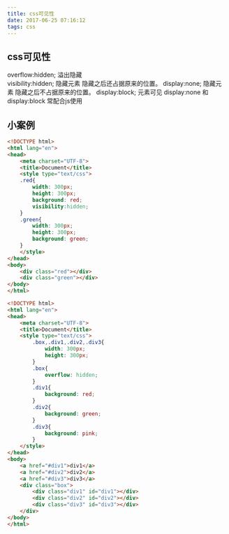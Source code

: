 ```yaml
---
title: css可见性
date: 2017-06-25 07:16:12
tags: css
---
```

## css可见性
overflow:hidden;     溢出隐藏    
visibility:hidden;   隐藏元素    隐藏之后还占据原来的位置。
display:none;        隐藏元素    隐藏之后不占据原来的位置。
display:block;       元素可见
display:none  和 display:block  常配合js使用

<!-- more -->

## 小案例
```html
<!DOCTYPE html>
<html lang="en">
<head>
    <meta charset="UTF-8">
    <title>Document</title>
    <style type="text/css">
    .red{
        width: 300px;
        height: 300px;
        background: red;
        visibility:hidden;   
    }
    .green{
        width: 300px;
        height: 300px;
        background: green;
    }
    </style>
</head>
<body>
    <div class="red"></div>
    <div class="green"></div>
</body>
</html>
```

```html
<!DOCTYPE html>
<html lang="en">
<head>
    <meta charset="UTF-8">
    <title>Document</title>
    <style type="text/css">
        .box,.div1,.div2,.div3{
            width: 300px;
            height: 300px;
        }
        .box{
            overflow: hidden;
        }
        .div1{
            background: red;
        }
        .div2{
            background: green;
        }
        .div3{
            background: pink;
        }
    </style>
</head>
<body>
    <a href="#div1">div1</a>
    <a href="#div2">div2</a>
    <a href="#div3">div3</a>
    <div class="box">
        <div class="div1" id="div1"></div>
        <div class="div2" id="div2"></div>
        <div class="div3" id="div3"></div>
    </div>
</body>
</html>
```